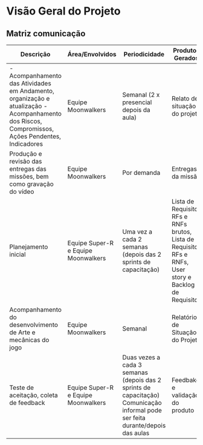 # Visão Geral do Projeto

## **Matriz comunicação**

| Descrição                                                                                                                                       | Área/Envolvidos                             | Periodicidade                                                                                                                      | Produtos Gerados                                                                                                                                                 |
| ----------------------------------------------------------------------------------------------------------------------------------------------- | ------------------------------------------- | ---------------------------------------------------------------------------------------------------------------------------------- | ---------------------------------------------------------------------------------------------------------------------------------------------------------------- |
| - Acompanhamento das Atividades em Andamento, organização e atualização - Acompanhamento dos Riscos, Compromissos, Ações Pendentes, Indicadores | Equipe Moonwalkers      | Semanal (2 x presencial depois da aula)  | Relato de situação do projeto                                                                                                                                    |
|Produção e revisão das entregas das missões, bem como gravação do vídeo  | Equipe Moonwalkers  |Por demanda | Entregas da missão                                                                                                                                               |
| Planejamento inicial | Equipe Super-R e Equipe Moonwalkers | Uma vez a cada 2 semanas (depois das 2 sprints de capacitação)                                                                   | Lista de Requisitos RFs e RNFs brutos, Lista de Requisitos RFs e RNFs, User story e Backlog de Requisitos |
| Acompanhamento do desenvolvimento de Arte e mecânicas do jogo | Equipe Moonwalkers | Semanal    | Relatório de Situação do Projeto |
| Teste de aceitação, coleta de feedback   | Equipe Super-R e  Equipe Moonwalkers | Duas vezes a cada 3 semanas (depois das 2 sprints de capacitação) Comunicação informal pode ser feita durante/depois das aulas | Feedbakc e validação do produto             |
